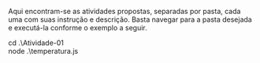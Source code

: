 Aqui encontram-se as atividades propostas, separadas por pasta, cada uma com suas instrução e descrição. Basta navegar para a pasta desejada e executá-la conforme o exemplo a seguir.

cd .\Atividade-01\
node .\temperatura.js
